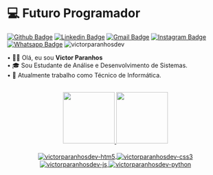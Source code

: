 # :computer: Futuro Programador

[![Github Badge](https://img.shields.io/badge/-Github-000?style=flat-square&logo=Github&logoColor=white&link=https://github.com/victorparanhosdev)](https://github.com/victorparanhosdev)
[![Linkedin Badge](https://img.shields.io/badge/-LinkedIn-blue?style=flat-square&logo=Linkedin&logoColor=white&link=https://www.linkedin.com/in/victorparanhos94/)](https://www.linkedin.com/in/victorparanhos94/)
[![Gmail Badge](https://img.shields.io/badge/-Gmail-c14438?style=flat-square&logo=Gmail&logoColor=white&link=mailto:victorparanhos1234@gmail.com)](mailto:victorparanhos1234@gmail.com)
[![Instagram Badge](https://img.shields.io/badge/Instagram-E4405F?style=flat-square&logo=instagram&logoColor=white&link=https://www.instagram.com/victorparanhos_94/)](https://www.instagram.com/victorparanhos_94/)
[![Whatsapp Badge](https://img.shields.io/badge/WhatsApp-25D366?style=flat-square&logo=whatsapp&logoColor=white&link=https://api.whatsapp.com/send?phone=5575991258651)](https://api.whatsapp.com/send?phone=5575991258651)
<img alt="victorparanhosdev" src="https://komarev.com/ghpvc/?username=victorparanhosdev&style=flat-square">

• :raising_hand_man: Olá, eu sou <strong>Victor Paranhos</strong>  </br>
• 🎓 Sou Estudante de Análise e Desenvolvimento de Sistemas. </br>
• :briefcase: Atualmente trabalho como Técnico de Informática. <br><br>


<div align="center">
  <a href="https://github.com/victorparanhosdev">
  <img height="120em" src="https://github-readme-stats.vercel.app/api?username=victorparanhosdev&show_icons=true&theme=dracula&include_all_commits=true&count_private=true&cache_seconds=1800"/>
  <img height="120em" src="https://github-readme-stats.vercel.app/api/top-langs/?username=victorparanhosdev&layout=compact&langs_count=7&theme=dracula&cache_seconds=1800"/>
</div>
   
<div align="center" style="display: inline_block"><br>
  <img align="center" alt="victorparanhosdev-htm5"  src="https://img.shields.io/badge/HTML5-E34F26?style=for-the-badge&logo=html5&logoColor=white">
  <img align="center" alt="victorparanhosdev-css3"  src="https://img.shields.io/badge/CSS3-1572B6?style=for-the-badge&logo=css3&logoColor=white">
  <img align="center" alt="victorparanhosdev-js"  src="https://img.shields.io/badge/JavaScript-F7DF1E?style=for-the-badge&logo=javascript&logoColor=black">
  <img align="center" alt="victorparanhosdev-python"  src="https://img.shields.io/badge/Python-14354C?style=for-the-badge&logo=python&logoColor=white">
 </div>
